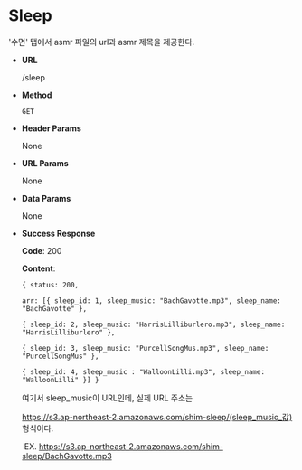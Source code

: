 # Sleep

'수면' 탭에서 asmr 파일의 url과 asmr 제목을 제공한다.

- **URL**

  /sleep

- **Method**

  `GET`

- **Header Params**

  None

- **URL Params**

  None

- **Data Params**

  None

- **Success Response**

  **Code**: 200

  **Content**: 

  `{ status: 200, `

  `arr: [{ sleep_id: 1, sleep_music: "BachGavotte.mp3", sleep_name: "BachGavotte" }, `

  `{ sleep_id: 2, sleep_music: "HarrisLilliburlero.mp3", sleep_name: "HarrisLilliburlero" }, `

  `{ sleep_id: 3, sleep_music: "PurcellSongMus.mp3", sleep_name: "PurcellSongMus" }, `

  `{ sleep_id: 4, sleep_music : "WalloonLilli.mp3", sleep_name: "WalloonLilli" }] }`

  여기서 sleep_music이 URL인데, 실제 URL 주소는

  <https://s3.ap-northeast-2.amazonaws.com/shim-sleep/(sleep_music_값)>  형식이다.

  ​	EX. <https://s3.ap-northeast-2.amazonaws.com/shim-sleep/BachGavotte.mp3>

